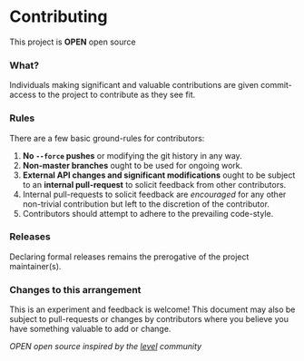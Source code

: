 # Contributing

This project is **OPEN** open source

### What?

Individuals making significant and valuable contributions are given commit-access to the project to contribute as they
see fit.

### Rules

There are a few basic ground-rules for contributors:

1. **No `--force` pushes** or modifying the git history in any way.
1. **Non-master branches** ought to be used for ongoing work.
1. **External API changes and significant modifications** ought to be subject to an **internal pull-request** to solicit
feedback from other contributors.
1. Internal pull-requests to solicit feedback are *encouraged* for any other non-trivial contribution but left to the
discretion of the contributor.
1. Contributors should attempt to adhere to the prevailing code-style.

### Releases

Declaring formal releases remains the prerogative of the project maintainer(s).

### Changes to this arrangement

This is an experiment and feedback is welcome! This document may also be subject to pull-requests or changes by contributors where you believe you have something valuable to add or change.

*OPEN open source inspired by the [level](https://github.com/Level/community/blob/master/CONTRIBUTING.md) community*
